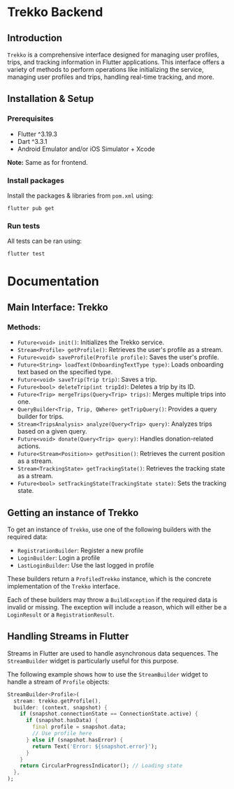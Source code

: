 # Trekko Backend

## Introduction

`Trekko` is a comprehensive interface designed for managing user profiles, trips, and tracking
information in Flutter applications. This interface offers a variety of methods to perform
operations like initializing the service, managing user profiles and trips, handling real-time
tracking, and more.

## Installation & Setup

### Prerequisites

- Flutter ^3.19.3
- Dart ^3.3.1
- Android Emulator and/or iOS Simulator + Xcode

**Note:** Same as for frontend.

### Install packages

Install the packages & libraries from `pom.xml` using:

```
flutter pub get
```

### Run tests

All tests can be ran using:

```
flutter test
```

# Documentation

## Main Interface: Trekko

### Methods:

- `Future<void> init()`: Initializes the Trekko service.
- `Stream<Profile> getProfile()`: Retrieves the user's profile as a stream.
- `Future<void> saveProfile(Profile profile)`: Saves the user's profile.
- `Future<String> loadText(OnboardingTextType type)`: Loads onboarding text based on the specified type.
- `Future<void> saveTrip(Trip trip)`: Saves a trip.
- `Future<bool> deleteTrip(int tripId)`: Deletes a trip by its ID.
- `Future<Trip> mergeTrips(Query<Trip> trips)`: Merges multiple trips into one.
- `QueryBuilder<Trip, Trip, QWhere> getTripQuery()`: Provides a query builder for trips.
- `Stream<TripsAnalysis> analyze(Query<Trip> query)`: Analyzes trips based on a given query.
- `Future<void> donate(Query<Trip> query)`: Handles donation-related actions.
- `Future<Stream<Position>> getPosition()`: Retrieves the current position as a stream.
- `Stream<TrackingState> getTrackingState()`: Retrieves the tracking state as a stream.
- `Future<bool> setTrackingState(TrackingState state)`: Sets the tracking state.

## Getting an instance of Trekko

To get an instance of `Trekko`, use one of the following builders with the required data:

- `RegistrationBuilder`: Register a new profile
- `LoginBuilder`: Login a profile
- `LastLoginBuilder`: Use the last logged in profile

These builders return a `ProfiledTrekko` instance, which is the concrete implementation of the `Trekko` interface.

Each of these builders may throw a `BuildException` if the required data is invalid or missing.
The exception will include a reason, which will either be a `LoginResult` or a `RegistrationResult`.

## Handling Streams in Flutter

Streams in Flutter are used to handle asynchronous data sequences. The `StreamBuilder` widget is particularly useful for this purpose.

The following example shows how to use the `StreamBuilder` widget to handle a stream of `Profile` objects:

```dart
StreamBuilder<Profile>(
  stream: trekko.getProfile(),
  builder: (context, snapshot) {
    if (snapshot.connectionState == ConnectionState.active) {
      if (snapshot.hasData) {
        final profile = snapshot.data;
        // Use profile here
      } else if (snapshot.hasError) {
        return Text('Error: ${snapshot.error}');
      }
    }
    return CircularProgressIndicator(); // Loading state
  },
);
```
